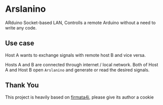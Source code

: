 # Arslanino
ARduino Socket-based LAN, Controlls a remote Arduino without a need to write any code.

## Use case
Host A wants to exchange signals with remote host B and vice versa.

Hosts A and B are connected through internet / local network. Both of Host A and Host B open `Arslanino` and generate or read the desired signals.


## Thank You

This project is heavily based on [firmata4j](https://github.com/kurbatov/firmata4j), please give its author a cookie
